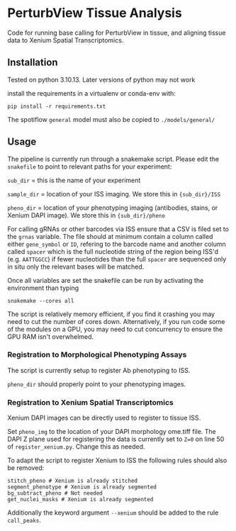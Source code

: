 # PerturbView Tissue Analysis

Code for running base calling for PerturbView in tissue, and aligning tissue data to Xenium Spatial Transcriptomics.

## Installation
Tested on python 3.10.13.  Later versions of python may not work

install the requirements in a virtualenv or conda-env with:
```
pip install -r requirements.txt
```

The spotiflow `general` model must also be copied to `./models/general/`

## Usage
The pipeline is currently run through a snakemake script.  Please edit the `snakefile` to point to relevant paths for your experiment:

`sub_dir` = this is the name of your experiment

`sample_dir` = location of your ISS imaging.  We store this in `{sub_dir}/ISS`

`pheno_dir` = location of your phenotyping imaging (antibodies, stains, or Xenium DAPI image).  We store this in `{sub_dir}/pheno`

For calling gRNAs or other barcodes via ISS ensure that a CSV is filed set to the `grnas` variable.  The file should at minimum contain a column called either `gene_symbol` or `ID`, refering to the barcode name and another column called `spacer` which is the full nucleotide string of the region being ISS'd (e.g. `AATTGGCC`) if fewer nucleotides than the full `spacer` are sequenced only in situ only the relevant bases will be matched. 

Once all variables are set the snakefile can be run by activating the environment than typing
```
snakemake --cores all
```
The script is relatively memory efficient, if you find it crashing you may need to cut the number of cores down.  Alternatively, if you run code some of the modules on a GPU, you may need to cut concurrency to ensure the GPU RAM isn't overwhelmed.

### Registration to Morphological Phenotyping Assays
The script is currently setup to register Ab phenotyping to ISS.

`pheno_dir` should properly point to your phenotyping images.  

### Registration to Xenium Spatial Transcriptomics
Xenium DAPI images can be directly used to register to tissue ISS.

Set `pheno_img` to the location of your DAPI morphology ome.tiff file.  The DAPI Z plane used for registering the data is currently set to `Z=0` on line 50 of `register_xenium.py`.  Change this as needed.

To adapt the script to register Xenium to ISS the following rules should also be removed:
```
stitch_pheno # Xenium is already stitched
segment_phenotype # Xenium is already segmented
bg_subtract_pheno # Not needed
get_nuclei_masks # Xenium is already segmented
```

Additionally the keyword argument `--xenium` should be added to the rule `call_peaks`.
